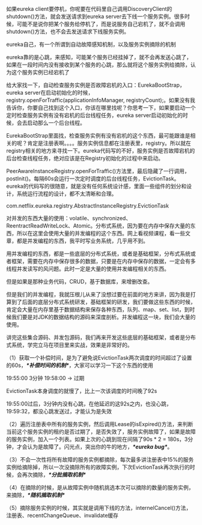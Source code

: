  

如果eureka client要停机，你呢要在代码里自己调用DiscoveryClient的shutdown()方法，就会发送请求到eureka server去下线一个服务实例。很多时候，可能不是说你把某个服务给停机了，而是说服务自己宕机了，就不会调用shutdown()方法，也不会去发送请求下线服务实例。

 

eureka自己，有一个所谓到自动故障感知机制，以及服务实例摘除的机制

 

eureka靠的是心跳，来感知，可能某个服务已经挂掉了，就不会再发送心跳了，如果在一段时间内没有接收到某个服务的心跳，那么就将这个服务实例给摘除，认为这个服务实例已经宕机了

 

给大家找一下，自动检查服务实例是否故障宕机的入口：EurekaBootStrap，eureka server在启动初始化的时候，registry.openForTraffic(applicationInfoManager, registryCount);。如果没有我告诉你，你要自己找到这个入口，你该在哪里找呢？你思考一下，如果要启动一个定时检查服务实例有没有宕机的后台线程任务，eureka server启动初始化的时候，会去启动那么一个后台线程。

 

EurekaBootStrap里面找，检查服务实例有没有宕机的这个东西，最可能跟谁是相关的呢？肯定是注册表啊。。。。服务实例信息都在注册表里，registry。所以就在registry相关的地方来寻找一下。eureka代码写的不好，服务实例是否故障宕机的后台检查线程任务，绝对应该是在Registry初始化的过程中来启动。

 

PeerAwareInstanceRegistry.openForTraffic()方法里，最后隐藏了一行调用，postInit()。每隔60s会运行一次定时调度的后台线程任务，EvictionTask。eureka的代码写的很随意，就是没有任何系统设计感，里面一些组件的划分和设计，系统运行流程的设计，都不太清晰和合理。

 com.netflix.eureka.registry.AbstractInstanceRegistry.EvictionTask



对并发的东西大量的使用：volatile、synchronized、ReentractReadWriteLock、Atomic。分布式系统，因为要在内存中保存大量的东西，所以在这里会使用大量的并发编程的这个东西。网上看视频课程，看一些文章，都是并发编程的东西，我平时写业务系统，几乎用不到。

 

用并发编程的东西，都是一些底层的分布式系统，或者是基础框架，分布式系统或者框架，需要在内存中保存很多的数据，只要是在内存中保存的数据，一定会有多线程并发读写的风问题。此时一定是大量的使用并发编程相关的东西。

 

但是如果是那种业务代码，CRUD，基于数据库，来增删改查。

 

但是我们的并发编程，我就压根儿从来了没想过要在前面的地方来讲，因为我是打算到了后面的底层分布式系统研发，基础框架的研发，我们要做这些东西的时候，肯定会大量在内存里基于数据结构来保存各种东西，队列、map、set、list，到时候我们要是对JDK的数据结构的源码来深度剖析。并发编程这一块，我们会大量的使用。

 

讲完这些集合源码、并发包源码，我们再来开发这些底层的基础框架，或者是分布式系统，学完立马在项目里来实战，效果是非常好的。

 

（1）获取一个补偿时间，是为了避免说EvictionTask两次调度的时间超过了设置的60s，***\*补偿时间的机制\****，大家可以学习一下这个东西的使用

 

19:55:00 3分钟 19:58:00 -> 过期

EvictionTask本身调度的就慢了，比上一次该调度的时间晚了92s

19:55:00过后，3分钟内没有心跳，在他延迟的这92s之内，也没心跳，19:59:32，都没心跳发送过，才能认为是失效

 

（2）遍历注册表中所有的服务实例，然后调用Lease的isExpired()方法，来判断当前这个服务实例的租约是否过期了，是否失效了，服务实例故障了，如果是故障的服务实例，加入一个列表。如果上次的心跳到现在间隔了90s * 2 = 180s，3分钟，才会认为是故障了。闪光点，突出你的牛的地方，***\*eureka bug\****。

 

（3）不会一次性将所有故障的服务实例都摘除，每次最多讲注册表中15%的服务实例给摘除掉，所以一次没摘除所有的故障实例，下次EvictionTask再次执行的时候，会再次摘除，***\*分批摘取机制\****

 

（4）在摘除的时候，是从故障实例中随机挑选本次可以摘除的数量的服务实例，来摘除，***\*随机摘取机制\****

 

（5）摘除服务实例的时候，其实就是调用下线的方法，internelCancel()方法，注册表、recentChangeQueue、invalidate缓存

 

 

 